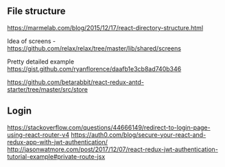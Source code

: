 
## File structure

https://marmelab.com/blog/2015/12/17/react-directory-structure.html

Idea of screens - https://github.com/relax/relax/tree/master/lib/shared/screens

Pretty detailed example
https://gist.github.com/ryanflorence/daafb1e3cb8ad740b346


https://github.com/betarabbit/react-redux-antd-starter/tree/master/src/store

## Login

https://stackoverflow.com/questions/44666149/redirect-to-login-page-using-react-router-v4
https://auth0.com/blog/secure-your-react-and-redux-app-with-jwt-authentication/
http://jasonwatmore.com/post/2017/12/07/react-redux-jwt-authentication-tutorial-example#private-route-jsx